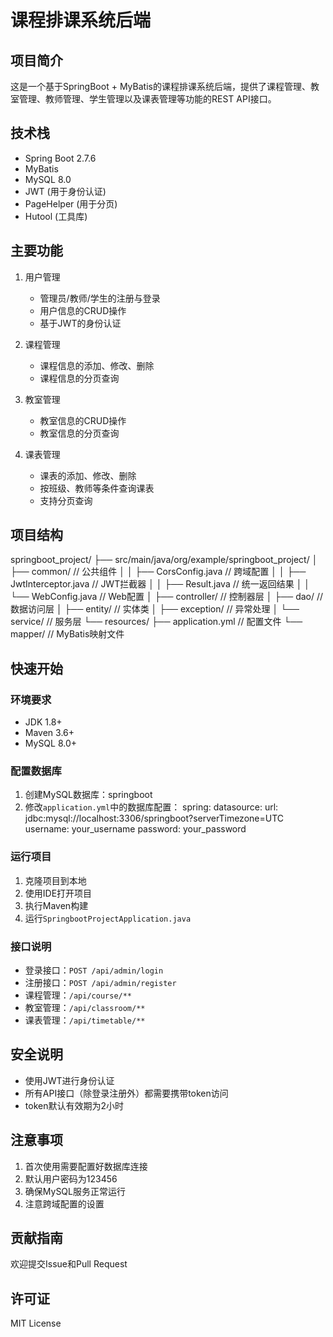 # 课程排课系统后端

## 项目简介
这是一个基于SpringBoot + MyBatis的课程排课系统后端，提供了课程管理、教室管理、教师管理、学生管理以及课表管理等功能的REST API接口。

## 技术栈
- Spring Boot 2.7.6
- MyBatis 
- MySQL 8.0
- JWT (用于身份认证)
- PageHelper (用于分页)
- Hutool (工具库)

## 主要功能
1. 用户管理
   - 管理员/教师/学生的注册与登录
   - 用户信息的CRUD操作
   - 基于JWT的身份认证

2. 课程管理
   - 课程信息的添加、修改、删除
   - 课程信息的分页查询

3. 教室管理
   - 教室信息的CRUD操作
   - 教室信息的分页查询

4. 课表管理
   - 课表的添加、修改、删除
   - 按班级、教师等条件查询课表
   - 支持分页查询

## 项目结构
springboot_project/
├── src/main/java/org/example/springboot_project/
│   ├── common/           // 公共组件
│   │   ├── CorsConfig.java     // 跨域配置
│   │   ├── JwtInterceptor.java // JWT拦截器
│   │   ├── Result.java         // 统一返回结果
│   │   └── WebConfig.java      // Web配置
│   ├── controller/      // 控制器层
│   ├── dao/            // 数据访问层
│   ├── entity/         // 实体类
│   ├── exception/      // 异常处理
│   └── service/        // 服务层
└── resources/
    ├── application.yml  // 配置文件
    └── mapper/         // MyBatis映射文件

## 快速开始

### 环境要求
- JDK 1.8+
- Maven 3.6+
- MySQL 8.0+

### 配置数据库
1. 创建MySQL数据库：springboot
2. 修改`application.yml`中的数据库配置：
spring:
  datasource:
    url: jdbc:mysql://localhost:3306/springboot?serverTimezone=UTC
    username: your_username
    password: your_password

### 运行项目
1. 克隆项目到本地
2. 使用IDE打开项目
3. 执行Maven构建
4. 运行`SpringbootProjectApplication.java`

### 接口说明
- 登录接口：`POST /api/admin/login`
- 注册接口：`POST /api/admin/register`
- 课程管理：`/api/course/**`
- 教室管理：`/api/classroom/**`
- 课表管理：`/api/timetable/**`

## 安全说明
- 使用JWT进行身份认证
- 所有API接口（除登录注册外）都需要携带token访问
- token默认有效期为2小时

## 注意事项
1. 首次使用需要配置好数据库连接
2. 默认用户密码为123456
3. 确保MySQL服务正常运行
4. 注意跨域配置的设置

## 贡献指南
欢迎提交Issue和Pull Request

## 许可证
MIT License 